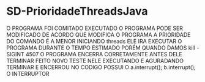 # SD-PrioridadeThreadsJava

 O PROGRAMA FOI COMITADO EXECUTADO
 O PROGRAMA PODE SER MODIFICADO DE ACORDO QUE MODIFICA O PROGRAMA 
A PRIORIDADE DO COMANDO É A MENOR 
 INICIANDO threads
 ELE IRA EXECUTAR O PROGRAMA DURANTE O TEMPO ESTIMADO
 PORÉM QUANDO DAMOS kill -SIGINT 4507 O PROGRAMA ENCERRA CORRETAMENTE ANTES DELE TERMINAR
FEITO NOVO TESTE NELE EXECUTANDO E AGURADANDO TERMINAR E ENCERROU 
 NO CODIGO POSSUI O  a.interrupt(); b.interrupt(); O INTERRUPTOR                                                                   
